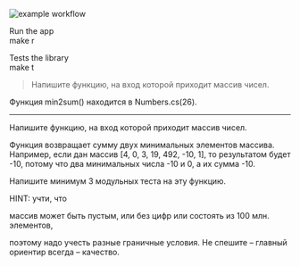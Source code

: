 ![example workflow](https://github.com/zharinovkv/ArrLib/actions/workflows/dotnet.yml/badge.svg)

Run the app  
    make r
  
Tests the library  
    make t
  
> Напишите функцию, на вход которой приходит массив чисел.  
  
Функция min2sum() находится в Numbers.cs(26).
  
***

Напишите функцию, на вход которой приходит массив чисел. 

Функция возвращает сумму двух минимальных элементов массива.
Например, если дан массив [4, 0, 3, 19, 492, -10, 1], то результатом будет -10, потому что два минимальных числа -10 и 0, а их сумма -10.

Напишите минимум 3 модульных теста на эту функцию.

HINT: учти, что 

массив может быть пустым, 
или без цифр 
или состоять из 100 млн. элементов, 

поэтому надо учесть разные граничные условия.
Не спешите – главный ориентир всегда – качество.  
